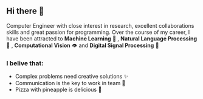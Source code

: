 ## Hi there :vulcan_salute:

Computer Engineer with close interest in research, excellent collaborations skills and great passion for programming. Over the course of my career, I have been attracted to **Machine Learning** :robot: , **Natural Language Processing** 📃 , **Computational Vision** 	:eye: and **Digital Signal Processing** :satellite:

### I belive that:

* Complex problems need creative solutions ✨
* Communication is the key to work in team 💬
* Pizza with pineapple is delicious :pizza:

<!--
**PlugInRichi/pluginrichi** is a ✨ _special_ ✨ repository because its `README.md` (this file) appears on your GitHub profile.

Here are some ideas to get you started:

- 🔭 I’m currently working on ...
- 🌱 I’m currently learning ...
- 👯 I’m looking to collaborate on ...
- 🤔 I’m looking for help with ...
- 💬 Ask me about ...
- 📫 How to reach me: ...
- 😄 Pronouns: ...
- ⚡ Fun fact: ...
-->
